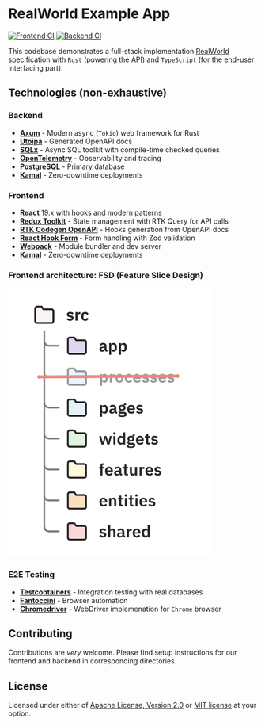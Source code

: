 # RealWorld Example App

[![Frontend CI](https://github.com/rustworthy/realworld-axum-react/actions/workflows/frontend.yaml/badge.svg)](https://github.com/rustworthy/realworld-axum-react/actions/workflows/frontend.yaml)
[![Backend CI](https://github.com/rustworthy/realworld-axum-react/actions/workflows/backend.yaml/badge.svg)](https://github.com/rustworthy/realworld-axum-react/actions/workflows/backend.yaml)

This codebase demonstrates a full-stack implementation [RealWorld] specification
with `Rust` (powering the [API]) and `TypeScript` (for the [end-user]
interfacing part).

## Technologies (non-exhaustive)

### Backend

- **[Axum]** - Modern async (`Tokio`) web framework for Rust
- **[Utoipa]** - Generated OpenAPI docs
- **[SQLx]** - Async SQL toolkit with compile-time checked queries
- **[OpenTelemetry]** - Observability and tracing
- **[PostgreSQL]** - Primary database
- **[Kamal]** - Zero-downtime deployments

### Frontend

- **[React]** 19.x with hooks and modern patterns
- **[Redux Toolkit]** - State management with RTK Query for API calls
- **[RTK Codegen OpenAPI]** - Hooks generation from OpenAPI docs
- **[React Hook Form]** - Form handling with Zod validation
- **[Webpack]** - Module bundler and dev server
- **[Kamal]** - Zero-downtime deployments

### Frontend architecture: FSD (Feature Slice Design)

![image](FSD_scheme.png)

### E2E Testing

- **[Testcontainers]** - Integration testing with real databases
- **[Fantoccini]** - Browser automation
- **[Chromedriver]** - WebDriver implemenation for `Chrome` browser

## Contributing

Contributions are _very_ welcome. Please find setup instructions for our frontend
and backend in corresponding directories.

## License

Licensed under either of [Apache License, Version 2.0][apache] or [MIT license][mit] at your option.

<!-- Links -->
[API]: https://api.realworld-axum-react.org/
[end-user]: https://app.realworld-axum-react.org/
[RealWorld]: https://github.com/gothinkster/realworld
[Axum]: https://github.com/tokio-rs/axum
[Utoipa]: https://github.com/juhaku/utoipa
[PostgreSQL]: https://www.postgresql.org/
[SQLx]: https://github.com/launchbadge/sqlx
[OpenTelemetry]: https://opentelemetry.io/
[Kamal]: https://kamal-deploy.org/
[React]: https://reactjs.org/
[Redux Toolkit]: https://redux-toolkit.js.org/
[RTK Codegen OpenAPI]: https://redux-toolkit.js.org/rtk-query/usage/code-generation
[React Hook Form]: https://react-hook-form.com/
[Webpack]: https://webpack.js.org/
[Testcontainers]: https://testcontainers.com/
[Fantoccini]: https://github.com/jonhoo/fantoccini
[Chromedriver]: https://developer.chrome.com/docs/chromedriver/downloads
[apache]: https://www.apache.org/licenses/LICENSE-2.0
[mit]: https://opensource.org/licenses/MIT
